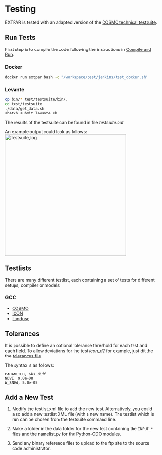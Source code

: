 # Testing

EXTPAR is tested with an adapted version of the [COSMO technical testsuite](https://github.com/C2SM-RCM/testsuite).

## Run Tests

First step is to compile the code following the instructions in [Compile and Run](compile_run.md).

### Docker

```bash
docker run extpar bash -c "/workspace/test/jenkins/test_docker.sh"
```

### Levante

```bash
cp bin/* test/testsuite/bin/.
cd test/testsuite
./data/get_data.sh
sbatch submit.levante.sh
```

The results of the testsuite can be found in file _testsuite.out_

An example output could look as follows:  
<img width="400" alt="Testsuite_log" src="https://user-images.githubusercontent.com/39263956/132489686-1987e5f7-3d26-4994-8af2-ae459a908b44.png">

## Testlists

There are many different testlist, each containing a set of tests for different setups, compiler or models:

### GCC

* [COSMO](https://github.com/C2SM/extpar/tree/master/test/testsuite/testlist_cosmo.xml)
* [ICON](https://github.com/C2SM/extpar/tree/master/test/testsuite/testlist_icon.xml)
* [Landuse](https://github.com/C2SM/extpar/tree/master/test/testsuite/testlist_landuse.xml)

## Tolerances

It is possible to define an optional tolerance threshold for each test and each field.
To allow deviations for the test _icon_d2_ for example, just dit the the [tolerances file](https://github.com/C2SM/extpar/tree/master/test/testsuite/data/dwd/icon_d2/tolerances).

The syntax is as follows:

```
PARAMETER, abs_diff
NDVI, 9.0e-08
W_SNOW, 5.0e-05
```
 
## Add a New Test

 1. Modify the testlist.xml file to add the new test.  Alternatively, you could also add a new 
    testlist XML file (with a new name).  The testlist which is run can be chosen from the testsuite
    command line.  

 2. Make a folder in the data folder for the new test containing the `INPUT_*` files and the namelist.py for the Python-CDO modules.  

 3. Send any binary reference files to upload to the ftp site to the source code administrator. 
